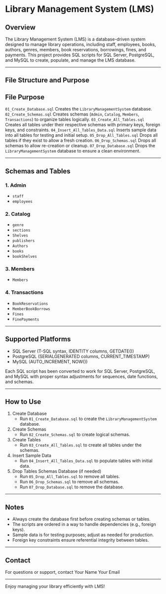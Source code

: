 # Library Management System (LMS)

## Overview
The Library Management System (LMS) is a database-driven system designed to manage library operations, including staff, employees, books, authors, genres, members, book reservations, borrowings, fines, and payments. This project provides SQL scripts for SQL Server, PostgreSQL, and MySQL to create, populate, and manage the LMS database.

---

## File Structure and Purpose

 File  Purpose 
---------------
 `01_Create_Database.sql`  Creates the `LibraryManagementSystem` database. 
 `02_Create_Schemas.sql`  Creates schemas (`Admin`, `Catalog`, `Members`, `Transactions`) to organize tables logically. 
 `03_Create_All_Tables.sql`  Creates all tables under their respective schemas with primary keys, foreign keys, and constraints. 
 `04_Insert_All_Tables_Data.sql`  Inserts sample data into all tables for testing and initial setup. 
 `05_Drop_All_Tables.sql`  Drops all tables if they exist to allow a fresh creation. 
 `06_Drop_Schemas.sql`  Drops all schemas to allow re-creation or cleanup. 
 `07_Drop_Database.sql`  Drops the `LibraryManagementSystem` database to ensure a clean environment. 

---

## Schemas and Tables

### 1. Admin
- `staff`  
- `employees`

### 2. Catalog
- `genre`  
- `sections`  
- `Shelves`  
- `publishers`  
- `Authors`  
- `books`  
- `bookShelves`  

### 3. Members
- `Members`

### 4. Transactions
- `BookReservations`  
- `MemberBookBorrows`  
- `Fines`  
- `FinePayments`

---

## Supported Platforms
- SQL Server (T-SQL syntax, IDENTITY columns, GETDATE())
- PostgreSQL (SERIALGENERATED columns, CURRENT_TIMESTAMP)
- MySQL (AUTO_INCREMENT, NOW())

 Each SQL script has been converted to work for SQL Server, PostgreSQL, and MySQL with proper syntax adjustments for sequences, date functions, and schemas.

---

## How to Use

1. Create Database
   - Run `01_Create_Database.sql` to create the `LibraryManagementSystem` database.
2. Create Schemas
   - Run `02_Create_Schemas.sql` to create logical schemas.
3. Create Tables
   - Run `03_Create_All_Tables.sql` to create all tables under the schemas.
4. Insert Sample Data
   - Run `04_Insert_All_Tables_Data.sql` to populate tables with initial data.
5. Drop Tables  Schemas  Database (if needed)
   - Run `05_Drop_All_Tables.sql` to remove all tables.
   - Run `06_Drop_Schemas.sql` to remove all schemas.
   - Run `07_Drop_Database.sql` to remove the database.

---

## Notes
- Always create the database first before creating schemas or tables.
- The scripts are ordered in a way to handle dependencies (e.g., foreign keys).
- Sample data is for testing purposes; adjust as needed for production.
- Foreign key constraints ensure referential integrity between tables.

---

## Contact
For questions or support, contact Your Name  Your Email

---

Enjoy managing your library efficiently with LMS!
